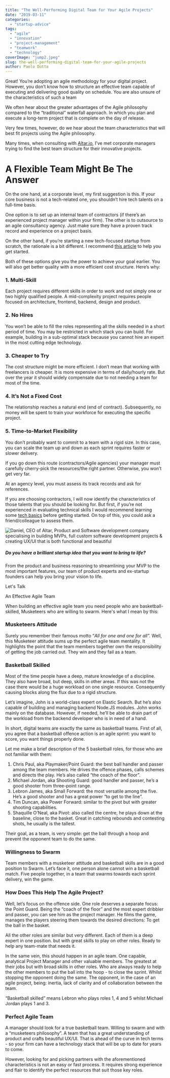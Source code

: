 ```yaml
---
title: "The Well-Performing Digital Team for Your Agile Projects"
date: "2019-03-11"
categories:
  - "startup-advice"
tags:
  - "agile"
  - "innovation"
  - "project-management"
  - "teamwork"
  - "technology"
coverImage: "jump2.jpeg"
slug: the-well-performing-digital-team-for-your-agile-projects
author: Paolo Dotta
---
```


Great! You’re adopting an agile methodology for your digital project. However, you don’t know how to structure an effective team capable of executing and delivering good quality on schedule. You are also unsure of the characteristics of such a team

We often hear about the greater advantages of the Agile philosophy compared to the “traditional” waterfall approach. In which you plan and execute a long-term project that is complete on the day of release.

Very few times, however, do we hear about the team characteristics that will best fit projects using the Agile philosophy.

Many times, when consulting with [Altar.io](https://altar.io/), I’ve met corporate managers trying to find the best team structure for their innovative projects.

# A Flexible Team Might Be The Answer

On the one hand, at a corporate level, my first suggestion is this. If your core business is not a tech-related one, you shouldn’t hire tech talents on a full-time basis.

One option is to set up an internal team of contractors (if there’s an experienced project manager within your firm). The other is to outsource to an agile consultancy agency. Just make sure they have a proven track record and experience on a project basis.

On the other hand, if you’re starting a new tech-focused startup from scratch, the rationale is a bit different. I recommend [this article](https://altar.io/whats-the-best-way-to-build-your-startup-cto-freelancers-agency/) to help you get started.

Both of these options give you the power to achieve your goal earlier. You will also get better quality with a more efficient cost structure. Here’s why:

### 1\. Multi-Skill

Each project requires different skills in order to work and not simply one or two highly qualified people. A mid-complexity project requires people focused on architecture, frontend, backend, design and product.

### 2\. No Hires

You won’t be able to fill the roles representing all the skills needed in a short period of time. You may be restricted in which stack you can build. For example, building in a sub-optimal stack because you cannot hire an expert in the most cutting edge technology.

### 3\. Cheaper to Try

The cost structure might be more efficient. I don’t mean that working with freelancers is cheaper. It is more expensive in terms of daily/hourly rate. But over the year it should widely compensate due to not needing a team for most of the time.

### 4\. It’s Not a Fixed Cost

The relationship reaches a natural end (end of contract). Subsequently, no money will be spent to train your workforce for executing the specific project.

### 5\. Time-to-Market Flexibility

You don’t probably want to commit to a team with a rigid size. In this case, you can scale the team up and down as each sprint requires faster or slower delivery.

If you go down this route (contractors/Agile agencies) your manager must carefully cherry-pick the resources/the right partner. Otherwise, you won’t get very far.

At an agency level, you must assess its track records and ask for references.

If you are choosing contractors, I will now identify the characteristics of those talents that you should be looking for. But first, if you’re not experienced in evaluating technical skills I would recommend learning some [tech basics](https://altar.io/blog/what-the-non-technical-entrepreneur-needs-to-know-about-tech/) before getting started. On top of this, you could ask a friend/colleague to assess them.

![Daniel, CEO of Altar, Product and Software development company specialising in building MVPs, full custom software development projects & creating UX/UI that is both functional and beautiful](images/cta-colors-daniel-arms-crossed.png)

##### Do you have a brilliant startup idea that you want to bring to life?

From the product and business reasoning to streamlining your MVP to the most important features, our team of product experts and ex-startup founders can help you bring your vision to life.

Let's Talk

An Effective Agile Team

When building an effective agile team you need people who are basketball-skilled, Musketeers who are willing to swarm. Here's what I mean by this:

### Musketeers Attitude

Surely you remember their famous motto “*All for one and one for all”.* Well, this Musketeer attitude sums up the perfect agile team mentality. It highlights the point that the team members together own the responsibility of getting the job carried out. They win and they fail as a team.

### Basketball Skilled

Most of the time people have a deep, mature knowledge of a discipline. They also have broad, but deep, skills in other areas. If this was not the case there would be a huge workload on one single resource. Consequently causing blocks along the flux due to a rigid structure.

Let’s imagine, John is a world-class expert on Elastic Search. But he’s also capable of building and managing backend Node.JS modules. John works mainly on the database. However, if needed, he’ll be able to drain part of the workload from the backend developer who is in need of a hand.

In short, digital teams are exactly the same as basketball teams. First of all, you agree that a basketball offence action is an agile sprint: you want to score, you want things properly done.

Let me make a brief description of the 5 basketball roles, for those who are not familiar with them:

1. Chris Paul, aka Playmaker/Point Guard: the best ball handler and passer among the team members. He drives the offence phases, calls schemes and directs the play. He’s also called “the coach of the floor”.
2. Michael Jordan, aka Shooting Guard: good handler and passer, he’s a good shooter from three-point range.
3. Lebron James, aka Small Forward: the most versatile among the five. He’s a good shooter and has a great power “to get to the line”.
4. Tim Duncan, aka Power Forward: similar to the pivot but with greater shooting capabilities.
5. Shaquille O’Neal, aka Pivot: also called the centre, he plays down at the baseline, close to the basket. Great in catching rebounds and contesting shots, he usually is the tallest.

Their goal, as a team, is very simple: get the ball through a hoop and prevent the opponent team to do the same.

### Willingness to Swarm

Team members with a musketeer attitude and basketball skills are in a good position to Swarm. Let’s face it, one person alone cannot win a basketball match. Five people together, in a team that swarms towards each sprint delivery, win the game.

### How Does This Help The Agile Project?

Well, let’s focus on the offence side. One role deserves a separate focus: the Point Guard. Being the “coach of the floor” and the most expert dribbler and passer, you can see him as the project manager. He films the game, manages the players steering them towards the desired directions: To get the ball in the basket.

All the other roles are similar but very different. Each of them is a deep expert in one position. but with great skills to play on other roles. Ready to help any team-mate that needs it.

In the same vein, this should happen in an agile team. One capable, analytical Project Manager and other valuable members. The greatest at their jobs but with broad skills in other roles. Who are always ready to help the other members to put the ball into the hoop - to close the sprint. Whilst stopping the opponent doing the same. The opponent, in the case of an agile project, being: inertia, lack of clarity and of collaboration between the team.

“Basketball skilled” means Lebron who plays roles 1, 4 and 5 whilst Michael Jordan plays 1 and 3.

### Perfect Agile Team

A manager should look for a true basketball team. Willing to swarm and with a “musketeers philosophy”. A team that has a great understanding of product and crafts beautiful UX/UI. That is ahead of the curve in tech terms - so your firm can have a technology stack that will be up to date for years to come.

However, looking for and picking partners with the aforementioned characteristics is not an easy or fast process. It requires strong experience and flair to identify the perfect resources that suit those key roles.
